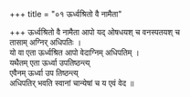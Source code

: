 +++
title = "०१ ऊर्ध्वश्रितो वै नामैता"

+++
ऊर्ध्वश्रितो वै नामैता आपो यद् ओषधयश् च वनस्पतयश् च  
तासाम् अग्निर् अधिपतिः ।  
यो वा एता ऊर्ध्वश्रित आपो वेदाग्निम् अधिपतिम् ।  
यथैतम् एता ऊर्ध्वा उपतिष्ठन्त्य्  
एवैनम् ऊर्ध्वा उप तिष्ठन्त्य्  
अधिपतिर् भवति स्वानां चान्येषां च य एवं वेद ॥